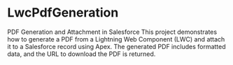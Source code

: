 # LwcPdfGeneration

PDF Generation and Attachment in Salesforce
This project demonstrates how to generate a PDF from a Lightning Web Component (LWC) and attach it to a Salesforce record using Apex. The generated PDF includes formatted data, and the URL to download the PDF is returned.
